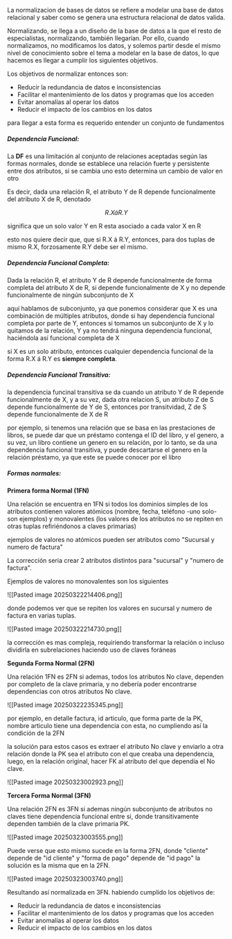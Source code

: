 La normalizacion de bases de datos se refiere a modelar una base de datos relacional y saber como se genera una estructura relacional de datos valida.

Normalizando, se llega a un diseño de la base de datos a la que el resto de especialistas, normalizando, también llegarían. 
Por ello, cuando normalizamos, no modificamos los datos, y solemos partir desde el mismo nivel de conocimiento sobre el tema a modelar en la base de datos, lo que hacemos es llegar a cumplir los siguientes objetivos. 

Los objetivos de normalizar entonces son:
* Reducir la redundancia de datos e inconsistencias
* Facilitar el mantenimiento de los datos y programas que los acceden
* Evitar anomalías al operar los datos
* Reducir el impacto de los cambios en los datos

para llegar a esta forma es requerido entender un conjunto de fundamentos

##### Dependencia Funcional:

La **DF** es una limitación al conjunto de relaciones aceptadas según las formas normales, donde se establece una relación fuerte y persistente entre dos atributos, si se cambia uno esto determina un cambio de valor en otro

Es decir, dada una relación R, el atributo Y de R depende funcionalmente del atributo X de R, denotado 

$$
R.X  á R.Y
$$

significa que un solo valor Y en R esta asociado a cada valor X en R

esto nos quiere decir que, que si R.X á R.Y, entonces, para dos tuplas de mismo R.X, forzosamente R.Y debe ser el mismo.
##### Dependencia Funcional Completa:

Dada la relación R, el atributo Y de R depende funcionalmente de forma completa del atributo X de R, si depende funcionalmente de X y no depende funcionalmente de ningún subconjunto de X

aquí hablamos de subconjunto, ya que ponemos considerar que X es una combinación de múltiples atributos, donde si hay dependencia funcional completa por parte de Y, entonces si tomamos un subconjunto de X y lo quitamos de la relación, Y ya no tendrá ninguna dependencia funcional, haciéndola así funcional completa de X

si X es un solo atributo, entonces cualquier dependencia funcional de la forma 
R.X  á R.Y es **siempre completa**.

##### Dependencia Funcional Transitiva:

la dependencia funcinal transitiva se da cuando un atributo Y de R depende funcionalmente de X, y a su vez, dada otra relacion S, un atributo Z de S depende funcionalmente de Y de S, entonces por transitvidad, Z de S depende funcionalmente de X de R

por ejemplo, si tenemos una relación que se basa en las prestaciones de libros, se puede dar que un préstamo contenga el ID del libro, y el genero, a su vez, un libro contiene un genero en su relación, por lo tanto, se da una dependencia funcional transitiva, y puede descartarse el genero en la relación préstamo, ya que este se puede conocer por el libro 

##### Formas normales:

**Primera forma Normal (1FN)**

Una relación se encuentra en 1FN si todos los dominios simples de los atributos contienen valores atómicos (nombre, fecha, teléfono -uno solo- son ejemplos) y monovalentes (los valores de los atributos no se repiten en otras tuplas refiriéndonos a claves primarias)

ejemplos de valores no atómicos pueden ser atributos como 
"Sucursal y numero de factura"

La corrección seria crear 2 atributos distintos para "sucursal" y "numero de factura".

Ejemplos de valores no monovalentes son los siguientes

![[Pasted image 20250322214406.png]]

donde podemos ver que se repiten los valores en sucursal y numero de factura en varias tuplas.

![[Pasted image 20250322214730.png]]

la corrección es mas compleja, requiriendo transformar la relación o incluso dividirla en subrelaciones haciendo uso de claves foráneas

**Segunda Forma Normal (2FN)**

Una relación 1FN es 2FN si ademas, todos los atributos No clave, dependen por completo de la clave primaria, y no debería poder encontrarse dependencias con otros atributos No clave.

![[Pasted image 20250322235345.png]]

por ejemplo, en detalle factura, id articulo, que forma parte de la PK, nombre articulo tiene una dependencia con esta, no cumpliendo así la condición de la 2FN

la solución para estos casos es extraer el atributo No clave y enviarlo a otra relación donde la PK sea el atributo con el que creaba una dependencia, luego, en la relación original, hacer FK al atributo del que dependía el No clave.

![[Pasted image 20250323002923.png]]

**Tercera Forma Normal (3FN)**

Una relación 2FN es 3FN si ademas ningún subconjunto de atributos no claves tiene dependencia funcional entre si, donde transitivamente dependen también de la clave primaria PK.

![[Pasted image 20250323003555.png]]

Puede verse que esto mismo sucede en la forma 2FN, donde "cliente" depende de "id cliente" y "forma de pago" depende de "id pago"
la solución es la misma que en la 2FN.

![[Pasted image 20250323003740.png]]

Resultando así normalizada en 3FN. habiendo cumplido los objetivos de:
* Reducir la redundancia de datos e inconsistencias
* Facilitar el mantenimiento de los datos y programas que los acceden
* Evitar anomalías al operar los datos
* Reducir el impacto de los cambios en los datos